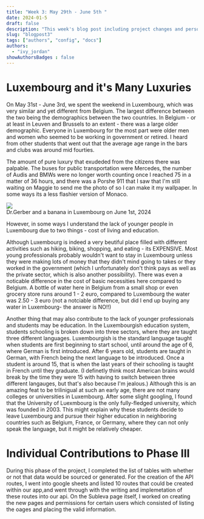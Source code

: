 ```yaml
---
title: "Week 3: May 29th - June 5th "
date: 2024-01-5
draft: false
description: "This week's blog post including project changes and personal observations. "
slug: "blogpost3"  
tags: ["authors", "config", "docs"]
authors:
  - "ivy_jordan"
showAuthorsBadges : false
---
```


# **Luxembourg and it's Many Luxuries**

On May 31st - June 3rd, we spent the weekend in Luxembourg, which was very similar and yet different from Belgium. The largest difference between the two being the demographics between the two countries. In Belgium - or at least in Leuven and Brussels to an extent - there was a large older demographic. Everyone in Luxembourg for the most part were older men and women who seemed to be working in government or retired. I heard from other students that went out that the average age range in the bars and clubs was around mid fourties. 

The amount of pure luxury that exudeded from the citizens there was palpable. The buses for public transportation were Mercedes, the number of Audis and BMWs were no longer worth counting once I reached 75 in a matter of 36 hours, and there was a Porshe 911 that I saw that I'm still waiting on Maggie to send me the photo of so I can make it my wallpaper. In some ways its a less flashier version of Monaco.


<img src = "https://i.imgur.com/X6uzDTe.jpeg"/>
<figcaption> Dr.Gerber and a banana in Luxembourg on June 1st, 2024 </figcaption>

However, in some ways I understand the lack of younger people in Luxembourg due to two things - cost of living and education.

Although Luxembourg is indeed a very beutiful place filled with different activities such as hiking, biking, shopping, and eating - its EXPENSIVE. Most young professionals probably wouldn't want to stay in Luxembourg unless they were making lots of money that they didn't mind going to takes or they worked in the government (which I unfortunately don't think pays as well as the private sector, which is also another possibility). There was even a noticable difference in the cost of basic necessities here compared to Belgium. A bottle of water here in Belgium from a small shop or even grocery store runs around 1 - 2 euro, compared to Luxembourg the water was 2.50 - 3 euro (not a notciable difference, but did I end up buying any water in Luxembourg- the answer is NO!!)

Another thing that may also contribute to the lack of younger professionals and students may be education. In the Luxembourgish education system, students schooling is broken down into three sectors, where they are taught three different languages. Luxembourgish is the standard language taught when students are first beginning to start school, until around the age of 6, where German is first introduced. After 6 years old, students are taught in German, with French being the next language to be introduced. Once a student is around 15, that is when the last years of their schooling is taught in French until they graduate. (I definetly think most American brains would break by the time they were 15 with having to switch between three different langauges, but that's also because I'm jealous.) Although this is an amazing feat to be trilinigual at such an early age, there are not many colleges or universities in Luxembourg. After some slight googling, I found that the University of Luexmbourg is the only fully-fledged university, which was founded in 2003. This might explain why these students decide to leave Luxembourg and pursue their higher education in neighboring countries such as Belgium, France, or Germany, where they can not only speak the language, but it might be relatively cheaper.

# **Individual Contributions to Phase III**

During this phase of the project, I completed the list of tables with whether or not that data would be sourced or generated. For the creation of the API routes, I went into google sheets and listed 10 routes that could be created within our app,and went through with the writing and implemetation of these routes into our api. On the Subleva page itself, I worked on creating the new pages and permissions for certain users which consisted of listing the oages and placing the valid information. 